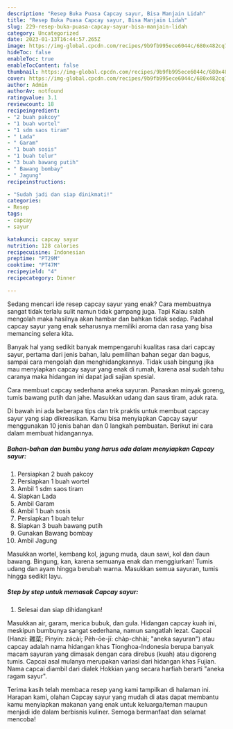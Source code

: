 ```yaml
---
description: "Resep Buka Puasa Capcay sayur, Bisa Manjain Lidah"
title: "Resep Buka Puasa Capcay sayur, Bisa Manjain Lidah"
slug: 229-resep-buka-puasa-capcay-sayur-bisa-manjain-lidah
category: Uncategorized
date: 2023-01-13T16:44:57.265Z
image: https://img-global.cpcdn.com/recipes/9b9fb995ece6044c/680x482cq70/capcay-sayur-foto-resep-utama.jpg
hideToc: false
enableToc: true
enableTocContent: false
thumbnail: https://img-global.cpcdn.com/recipes/9b9fb995ece6044c/680x482cq70/capcay-sayur-foto-resep-utama.jpg
cover: https://img-global.cpcdn.com/recipes/9b9fb995ece6044c/680x482cq70/capcay-sayur-foto-resep-utama.jpg
author: Admin
authorAv: notfound
ratingvalue: 3.1
reviewcount: 18
recipeingredient:
- "2 buah pakcoy"
- "1 buah wortel"
- "1 sdm saos tiram"
- " Lada"
- " Garam"
- "1 buah sosis"
- "1 buah telur"
- "3 buah bawang putih"
- " Bawang bombay"
- " Jagung"
recipeinstructions:

- "Sudah jadi dan siap dinikmati!"
categories:
- Resep
tags:
- capcay
- sayur

katakunci: capcay sayur 
nutrition: 128 calories
recipecuisine: Indonesian
preptime: "PT29M"
cooktime: "PT47M"
recipeyield: "4"
recipecategory: Dinner

---
```



Sedang mencari ide resep capcay sayur yang enak? Cara membuatnya sangat tidak terlalu sulit namun tidak gampang juga. Tapi Kalau salah mengolah maka hasilnya akan hambar dan bahkan tidak sedap. Padahal capcay sayur yang enak seharusnya memiliki aroma dan rasa yang bisa memancing selera kita.


Banyak hal yang sedikit banyak mempengaruhi kualitas rasa dari capcay sayur, pertama dari jenis bahan, lalu pemilihan bahan segar dan bagus, sampai cara mengolah dan menghidangkannya. Tidak usah bingung jika mau menyiapkan capcay sayur yang enak di rumah, karena asal sudah tahu caranya maka hidangan ini dapat jadi sajian spesial.

Cara membuat capcay sederhana aneka sayuran. Panaskan minyak goreng, tumis bawang putih dan jahe. Masukkan udang dan saus tiram, aduk rata.


Di bawah ini ada beberapa tips dan trik praktis untuk membuat capcay sayur yang siap dikreasikan. Kamu bisa menyiapkan Capcay sayur menggunakan 10 jenis bahan dan 0 langkah pembuatan. Berikut ini cara dalam membuat hidangannya.

<!--inarticleads1-->

##### Bahan-bahan dan bumbu yang harus ada dalam menyiapkan Capcay sayur:

1. Persiapkan 2 buah pakcoy
1. Persiapkan 1 buah wortel
1. Ambil 1 sdm saos tiram
1. Siapkan  Lada
1. Ambil  Garam
1. Ambil 1 buah sosis
1. Persiapkan 1 buah telur
1. Siapkan 3 buah bawang putih
1. Gunakan  Bawang bombay
1. Ambil  Jagung


Masukkan wortel, kembang kol, jagung muda, daun sawi, kol dan daun bawang. Bingung, kan, karena semuanya enak dan menggiurkan! Tumis udang dan ayam hingga berubah warna. Masukkan semua sayuran, tumis hingga sedikit layu. 

<!--inarticleads2-->

##### Step by step untuk memasak Capcay sayur:


1. Selesai dan siap dihidangkan!

Masukkan air, garam, merica bubuk, dan gula. Hidangan capcay kuah ini, meskipun bumbunya sangat sederhana, namun sangatlah lezat. Capcai (Hanzi: 雜菜; Pinyin: zácài; Pe̍h-ōe-jī: cha̍p-chhài; &#34;aneka sayuran&#34;) atau capcay adalah nama hidangan khas Tionghoa-Indonesia berupa banyak macam sayuran yang dimasak dengan cara direbus (kuah) atau digoreng tumis. Capcai asal mulanya merupakan variasi dari hidangan khas Fujian. Nama capcai diambil dari dialek Hokkian yang secara harfiah berarti &#34;aneka ragam sayur&#34;. 

Terima kasih telah membaca resep yang kami tampilkan di halaman ini. Harapan kami, olahan Capcay sayur yang mudah di atas dapat membantu kamu menyiapkan makanan yang enak untuk keluarga/teman maupun menjadi ide dalam berbisnis kuliner. Semoga bermanfaat dan selamat mencoba!
